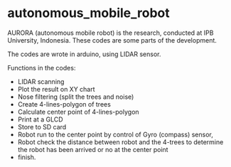 # autonomous_mobile_robot
AURORA (autonomous mobile robot) is the research, conducted at IPB University, Indonesia. These codes are some parts of the development.

The codes are wrote in arduino, using LIDAR sensor.

Functions in the codes:
- LIDAR scanning
- Plot the result on XY chart
- Nose filtering (split the trees and noise)
- Create 4-lines-polygon of trees
- Calculate center point of 4-lines-polygon
- Print at a GLCD
- Store to SD card
- Robot run to the center point by control of Gyro (compass) sensor,
- Robot check the distance between robot and the 4-trees to determine the robot has been arrived or no at the center point
- finish.

